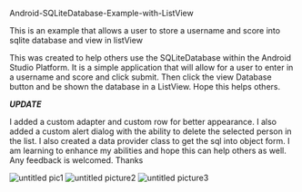 Android-SQLiteDatabase-Example-with-ListView
 
This is an example that allows a user to store a username and score into sqlite database and view in listView

This was created to help others use the SQLiteDatabase within the Android Studio Platform. It is a simple application that will allow for a user to enter in a username and score and click submit. Then click the view Database button and be shown the database in a ListView.
Hope this helps others.

***UPDATE***

I added a custom adapter and custom row for better appearance. I also added a custom alert dialog with the ability to delete the selected person in the list. I also created a data provider class to get the sql into object form. I am learning to enhance my abilities and hope this can help others as well. Any feedback is welcomed. Thanks

![untitled pic1](https://cloud.githubusercontent.com/assets/23388372/25642947/ee6bf5e6-2f6a-11e7-89d7-f651fe7fdf0f.png)
![untitled picture2](https://cloud.githubusercontent.com/assets/23388372/25643010/2b08819a-2f6b-11e7-8226-7ba36038f410.png)
![untitled picture3](https://cloud.githubusercontent.com/assets/23388372/25643036/52243396-2f6b-11e7-856d-3bbfb8318d3b.png)
